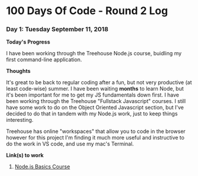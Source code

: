 # 100 Days Of Code - Round 2 Log

### Day 1: Tuesday September 11, 2018

**Today's Progress**

I have been working through the Treehouse Node.js course, buidling my first command-line application.

**Thoughts** 

It's great to be back to regular coding after a fun, but not very productive (at least code-wise) summer.  I have been waiting **months** to learn Node, but it's been important for me to get my JS fundamentals down first.  I have been working through the Treehouse "Fullstack Javascript" courses. I still have some work to do on the Object Oriented Javascript section, but I've decided to do that in tandem with my Node.js work, just to keep things interesting.

Treehouse has online "workspaces" that allow you to code in the browser however for this project I'm finding it much more useful and instructive to do the work in VS code, and use my mac's Terminal.  

**Link(s) to work**

1. [Node.js Basics Course](https://teamtreehouse.com/library/nodejs-basics-2)
